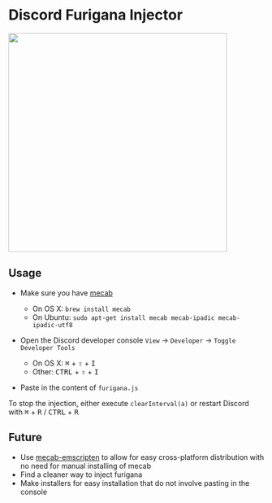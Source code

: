 # Discord Furigana Injector

<img width=430 src="https://user-images.githubusercontent.com/4116708/28990536-b669da42-797e-11e7-9e68-4d8bd42d0a92.png" />

## Usage

- Make sure you have [mecab](https://github.com/taku910/mecab)
    - On OS X: `brew install mecab`
    - On Ubuntu: `sudo apt-get install mecab mecab-ipadic mecab-ipadic-utf8`

- Open the Discord developer console `View` → `Developer` → `Toggle Developer Tools`
    - On OS X: <kbd>⌘</kbd> + <kbd>⇧</kbd> + <kbd>I</kbd>
    - Other: <kbd>CTRL</kbd> + <kbd>⇧</kbd> + <kbd>I</kbd>

- Paste in the content of `furigana.js`

To stop the injection, either execute `clearInterval(a)` or restart Discord with <kbd>⌘</kbd> + <kbd>R</kbd> / <kbd>CTRL</kbd> + <kbd>R</kbd>

## Future

- Use [mecab-emscripten](https://github.com/fasiha/mecab-emscripten) to allow for easy cross-platform distribution with no need for manual installing of mecab
- Find a cleaner way to inject furigana
- Make installers for easy installation that do not involve pasting in the console
